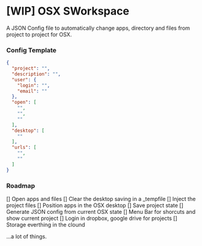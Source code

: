 # [WIP] OSX SWorkspace

A JSON Config file to automatically change apps, directory and files from project to project for OSX.

### Config Template

```json
{
  "project": "",
  "description": "",
  "user": {
    "login": "",
    "email": ""
  },
  "open": [
  	"",
  	"",
  	""
  ],
  "desktop": [
  	""
  ],
  "urls": [
  	"",
  	""
  ]
}
```

### Roadmap

[] Open apps and files
[] Clear the desktop saving in a _tempfile
[] Inject the project files
[] Position apps in the OSX desktop
[] Save project state
[] Generate JSON config from current OSX state
[] Menu Bar for shorcuts and show current project
[] Login in dropbox, google drive for projects
[] Storage everthing in the clound

...a lot of things.